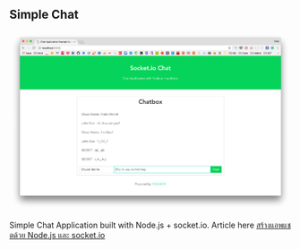 Simple Chat
---

![SCREENSHOT](socket-app.png)

Simple Chat Application built with Node.js + socket.io. Article here [สร้างแอพแชตด้วย Node.js และ socket.io](https://devahoy.com/posts/chat-app-with-nodejs-and-socket-io/)
